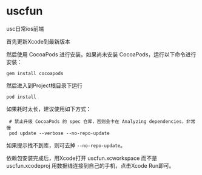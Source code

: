 # uscfun
usc日常ios前端

首先更新Xcode到最新版本

然后使用 CocoaPods 进行安装。如果尚未安装 CocoaPods，运行以下命令进行安装：

```shell
gem install cocoapods
```

然后进入到Project根目录下运行
```shell
pod install
```

如果耗时太长，建议使用如下方式：

```shell
 # 禁止升级 CocoaPods 的 spec 仓库，否则会卡在 Analyzing dependencies，非常慢
 pod update --verbose --no-repo-update
```

如果提示找不到库，则可去掉 `--no-repo-update`。

依赖包安装完成后，用Xcode打开 uscfun.xcworkspace 而不是uscfun.xcodeproj
用数据线连接到自己的手机，点击Xcode Run即可。
